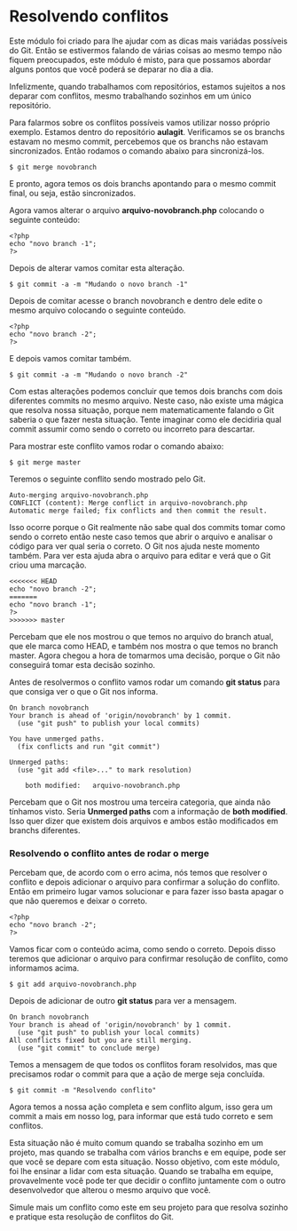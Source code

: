 # Resolvendo conflitos

Este módulo foi criado para lhe ajudar com as dicas mais variádas possíveis do Git. Então se estivermos falando de várias coisas ao mesmo tempo não fiquem preocupados, este módulo é misto, para que possamos abordar alguns pontos que você poderá se deparar no dia a dia.

Infelizmente, quando trabalhamos com repositórios, estamos sujeitos a nos deparar com conflitos, mesmo trabalhando sozinhos em um único repositório.

Para falarmos sobre os conflitos possíveis vamos utilizar nosso próprio exemplo. Estamos dentro do repositório **aulagit**. Verificamos se os branchs estavam no mesmo commit, percebemos que os branchs não estavam sincronizados. Então rodamos o comando abaixo para sincronizá-los.

`$ git merge novobranch`

E pronto, agora temos os dois branchs apontando para o mesmo commit final, ou seja, estão sincronizados.

Agora vamos alterar o arquivo **arquivo-novobranch.php** colocando o seguinte conteúdo:

```
<?php
echo "novo branch -1";
?>
```

Depois de alterar vamos comitar esta alteração.

`$ git commit -a -m "Mudando o novo branch -1"`

Depois de comitar acesse o branch novobranch e dentro dele edite o mesmo arquivo colocando o seguinte conteúdo.

```
<?php
echo "novo branch -2";
?>
```

E depois vamos comitar também.

`$ git commit -a -m "Mudando o novo branch -2"`

Com estas alterações podemos concluir que temos dois branchs com dois diferentes commits no mesmo arquivo. Neste caso, não existe uma mágica que resolva nossa situação, porque nem matematicamente falando o Git saberia o que fazer nesta situação. Tente imaginar como ele decidiria qual commit assumir como sendo o correto ou incorreto para descartar.

Para mostrar este conflito vamos rodar o comando abaixo:

`$ git merge master`

Teremos o seguinte conflito sendo mostrado pelo Git.

```
Auto-merging arquivo-novobranch.php
CONFLICT (content): Merge conflict in arquivo-novobranch.php
Automatic merge failed; fix conflicts and then commit the result.
```

Isso ocorre porque o Git realmente não sabe qual dos commits tomar como sendo o correto então neste caso temos que abrir o arquivo e analisar o código para ver qual seria o correto. O Git nos ajuda neste momento também. Para ver esta ajuda abra o arquivo para editar e verá que o Git criou uma marcação.

```
<<<<<<< HEAD
echo "novo branch -2";
=======
echo "novo branch -1";
?>
>>>>>>> master
```

Percebam que ele nos mostrou o que temos no arquivo do branch atual, que ele marca como HEAD, e também nos mostra o que temos no branch master. Agora chegou a hora de tomarmos uma decisão, porque o Git não conseguirá tomar esta decisão sozinho.

Antes de resolvermos o conflito vamos rodar um comando **git status** para que consiga ver o que o Git nos informa.

```
On branch novobranch
Your branch is ahead of 'origin/novobranch' by 1 commit.
  (use "git push" to publish your local commits)

You have unmerged paths.
  (fix conflicts and run "git commit")

Unmerged paths:
  (use "git add <file>..." to mark resolution)

    both modified:   arquivo-novobranch.php
```

Percebam que o Git nos mostrou uma terceira categoria, que ainda não tínhamos visto. Seria **Unmerged paths** com a informação de **both modified**. Isso quer dizer que existem dois arquivos e ambos estão modificados em branchs diferentes.

### Resolvendo o conflito antes de rodar o merge

Percebam que, de acordo com o erro acima, nós temos que resolver o conflito e depois adicionar o arquivo para confirmar a solução do conflito. Então em primeiro lugar vamos solucionar e para fazer isso basta apagar o que não queremos e deixar o correto.

```
<?php
echo "novo branch -2";
?>
```

Vamos ficar com o conteúdo acima, como sendo o correto. Depois disso teremos que adicionar o arquivo para confirmar resolução de conflito, como informamos acima.

`$ git add arquivo-novobranch.php`

Depois de adicionar de outro **git status** para ver a mensagem.

```
On branch novobranch
Your branch is ahead of 'origin/novobranch' by 1 commit.
  (use "git push" to publish your local commits)
All conflicts fixed but you are still merging.
  (use "git commit" to conclude merge)
```

Temos a mensagem de que todos os conflitos foram resolvidos, mas que precisamos rodar o commit para que a ação de merge seja concluída.

`$ git commit -m "Resolvendo conflito"`

Agora temos a nossa ação completa e sem conflito algum, isso gera um commit a mais em nosso log, para informar que está tudo correto e sem conflitos.

Esta situação não é muito comum quando se trabalha sozinho em um projeto, mas quando se trabalha com vários branchs e em equipe, pode ser que você se depare com esta situação. Nosso objetivo, com este módulo, foi lhe ensinar a lidar com esta situação. Quando se trabalha em equipe, provavelmente você pode ter que decidir o conflito juntamente com o outro desenvolvedor que alterou o mesmo arquivo que você.

Simule mais um conflito como este em seu projeto para que resolva sozinho e pratique esta resolução de conflitos do Git.